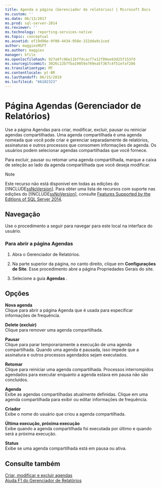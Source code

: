```yaml
---
title: Agenda a página (Gerenciador de relatórios) | Microsoft Docs
ms.custom: ''
ms.date: 06/13/2017
ms.prod: sql-server-2014
ms.reviewer: ''
ms.technology: reporting-services-native
ms.topic: conceptual
ms.assetid: ef19d96e-9f00-4434-950e-152dda9c1ced
author: maggiesMSFT
ms.author: maggies
manager: kfile
ms.openlocfilehash: 927a9fc96e11bffdcacf7a12f09ee93d25f153fd
ms.sourcegitcommit: 3026c22b7fba19059a769ea5f367c4f51efaf286
ms.translationtype: MT
ms.contentlocale: pt-BR
ms.lasthandoff: 06/15/2019
ms.locfileid: "66102323"
---
```

# <a name="schedules-page-report-manager"></a>Página Agendas (Gerenciador de Relatórios)
  Use a página Agendas para criar, modificar, excluir, pausar ou reiniciar agendas compartilhadas. Uma agenda compartilhada é uma agenda nomeada que você pode criar e gerenciar separadamente de relatórios, assinaturas e outros processos que consomem informações de agenda. Os usuários podem selecionar agendas compartilhadas que você fornece.  
  
 Para excluir, pausar ou retomar uma agenda compartilhada, marque a caixa de seleção ao lado da agenda compartilhada que você deseja modificar.  
  
> [!NOTE]  
>  Este recurso não está disponível em todas as edições do [!INCLUDE[ssNoVersion](../includes/ssnoversion-md.md)]. Para obter uma lista de recursos com suporte nas edições do [!INCLUDE[ssNoVersion](../includes/ssnoversion-md.md)], consulte [Features Supported by the Editions of SQL Server 2014](../../2014/getting-started/features-supported-by-the-editions-of-sql-server-2014.md).  
  
## <a name="navigation"></a>Navegação  
 Use o procedimento a seguir para navegar para este local na interface do usuário.  
  
### <a name="to-open-the-schedules-page"></a>Para abrir a página Agendas  
  
1.  Abra o Gerenciador de Relatórios.  
  
2.  Na parte superior da página, no canto direito, clique em **Configurações de Site**. Esse procedimento abre a página Propriedades Gerais do site.  
  
3.  Selecione a guia **Agendas** .  
  
## <a name="options"></a>Opções  
 **Nova agenda**  
 Clique para abrir a página Agenda que é usada para especificar informações de frequência.  
  
 **Delete (excluir)**  
 Clique para remover uma agenda compartilhada.  
  
 **Pausar**  
 Clique para parar temporariamente a execução de uma agenda compartilhada. Quando uma agenda é pausada, isso impede que a assinatura e outros processos agendados sejam executados.  
  
 **Retomar**  
 Clique para reiniciar uma agenda compartilhada. Processos interrompidos agendados para executar enquanto a agenda estava em pausa não são concluídos.  
  
 **Agenda**  
 Exibe as agendas compartilhadas atualmente definidas. Clique em uma agenda compartilhada para exibir ou editar informações de frequência.  
  
 **Criador**  
 Exibe o nome do usuário que criou a agenda compartilhada.  
  
 **Última execução, próxima execução**  
 Exibe quando a agenda compartilhada foi executada por último e quando será a próxima execução.  
  
 **Status**  
 Exibe se uma agenda compartilhada está em pausa ou ativa.  
  
## <a name="see-also"></a>Consulte também  
 [Criar, modificar e excluir agendas](subscriptions/create-modify-and-delete-schedules.md)   
 [Ajuda F1 do Gerenciador de Relatórios](../../2014/reporting-services/report-manager-f1-help.md)  
  
  
